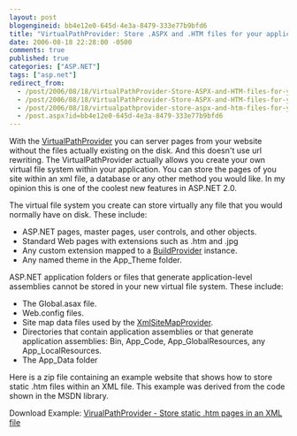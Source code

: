 ```yaml
---
layout: post
blogengineid: bb4e12e0-645d-4e3a-8479-333e77b9bfd6
title: "VirtualPathProvider: Store .ASPX and .HTM files for your application in xml file or database"
date: 2006-08-18 22:28:00 -0500
comments: true
published: true
categories: ["ASP.NET"]
tags: ["asp.net"]
redirect_from: 
  - /post/2006/08/18/VirtualPathProvider-Store-ASPX-and-HTM-files-for-your-application-in-xml-file-or-database.aspx
  - /post/2006/08/18/VirtualPathProvider-Store-ASPX-and-HTM-files-for-your-application-in-xml-file-or-database
  - /post/2006/08/18/virtualpathprovider-store-aspx-and-htm-files-for-your-application-in-xml-file-or-database
  - /post.aspx?id=bb4e12e0-645d-4e3a-8479-333e77b9bfd6
---
```

<!-- more -->

With the <a href="http://msdn2.microsoft.com/en-us/library/system.web.hosting.virtualpathprovider.aspx">VirtualPathProvider</a> you can server pages from your website without the files actually existing on the disk. And this doesn't use url rewriting. The VirtualPathProvider actually allows you create your own virtual file system within your application. You can store the pages of you site within an xml file, a database or any other method you would like. In my opinion this is one of the coolest new features in ASP.NET 2.0.

The virtual file system you create can store virtually any file that you would normally have on disk. These include:
<ul>
<li>ASP.NET pages, master pages, user controls, and other objects. </li>
<li>Standard Web pages with extensions such as .htm and .jpg </li>
<li>Any custom extension mapped to a <a href="http://msdn2.microsoft.com/en-us/library/system.web.compilation.buildprovider.aspx">BuildProvider</a> instance. </li>
<li>Any named theme in the App_Theme folder.</li>
</ul>

ASP.NET application folders or files that generate application-level assemblies cannot be stored in your new virtual file system. These include:
<ul>
<li>The Global.asax file. </li>
<li>Web.config files. </li>
<li>Site map data files used by the <a href="http://msdn2.microsoft.com/en-us/library/system.web.xmlsitemapprovider.aspx">XmlSiteMapProvider</a>. </li>
<li>Directories that contain application assemblies or that generate application assemblies: Bin, App_Code, App_GlobalResources, any App_LocalResources. </li>
<li>The App_Data folder</li>
</ul>

Here is a zip file containing an example website that shows how to store static .htm files within an XML file. This example was derived from the code shown in the MSDN library.

Download Example: <a href="/download/blog/1323/VirtualPathProvider.zip">VirualPathProvider - Store static .htm pages in an XML file</a>
